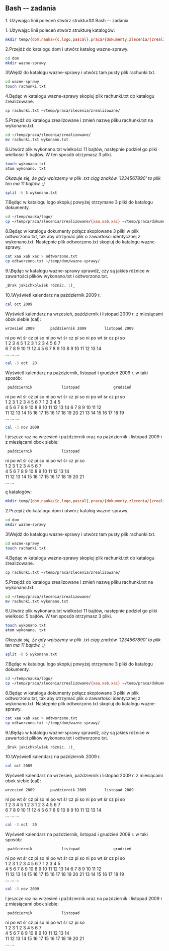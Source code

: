 ## Bash -- zadania

1\. Używając linii poleceń stwórz struktur## Bash -- zadania

1\. Używając linii poleceń stwórz strukturę katalogów:

```sh
mkdir temp/{dom,nauka/{c,logo,pascal},praca/{dokumenty,zlecenia/{zrealizowane,niezrealizowane}}} -p
```

2\.Przejdź do katalogu dom i utwórz katalog wazne-sprawy.

```sh
cd dom
mkdir wazne-sprawy
```

3\Wejdź do katalogu wazne-sprawy i utwórz tam pusty plik rachunki.txt.

```sh
cd wazne-sprawy
touch rachunki.txt
```

4\.Będąc w katalogu wazne-sprawy skopiuj plik rachunki.txt do katalogu zrealizowane.

```sh
cp rachunki.txt ~/temp/praca/zlecenia/zrealizowane/
```

5\.Przejdź do katalogu zrealizowane i zmień nazwę pliku rachunki.txt na wykonano.txt.

```sh
cd ~/temp/praca/zlecenia/zrealizowane/
mv rachunki.txt wykonano.txt
```

6\.Utwórz plik wykonano.txt wielkości 11 bajtów, następnie podziel go pliki wielkości 5 bajtów. W ten sposób otrzymasz 3 pliki.

```sh
touch wykonano.txt
atom wykonano. txt
```
_Okazuje się, że gdy wpiszemy w plik .txt ciąg znaków '1234567890' to plik ten ma  11 bajtów. ;)_

```sh
split -b 5 wykonano.txt
```
7\.Będąc w katalogu logo skopiuj powyżej otrzymane 3 pliki do katalogu dokumenty.

```sh
cd ~/temp/nauka/logo/
cp ~/temp/praca/zlecenia/zrealizowane/{xaa,xab,xac} ~/temp/praca/dokumenty/
```
8\.Będąc w katalogu dokumenty połącz skopiowane 3 pliki w plik odtworzono.txt, tak aby otrzymać plik o zawartości identycznej z wykonano.txt. Następnie plik odtworzono.txt skopiuj do katalogu wazne-sprawy.

```sh
cat xaa xab xac > odtworzono.txt
cp odtworzono.txt ~/temp/dom/wazne-sprawy/
```
9.\Będąc w katalogu wazne-sprawy sprawdź, czy są jakieś różnice w zawartości plików wykonano.txt i odtworzono.txt.

```sh
_Brak jakichkolwiek różnic. :)_
```

10.\Wyświetl kalendarz na październik 2009 r.

```sh
cal oct 2009
```


Wyświetl kalendarz na wrzesień, październik i listopad 2009 r. z miesiącami obok siebie (cal):

    wrzesień 2009       październik 2009        listopad 2009  
ni po wt śr cz pi so  ni po wt śr cz pi so  ni po wt śr cz pi so  
       1  2  3  4  5               1  2  3   1  2  3  4  5  6  7  
 6  7  8  9 10 11 12   4  5  6  7  8  9 10   8  9 10 11 12 13 14  
...                   ...                   ...

```sh
cal -3 oct  20
```

Wyświetl kalendarz na październik, listopad i grudzień 2009 r. w taki sposób:

     październik             listopad               grudzień  
ni po wt śr cz pi so   ni po wt śr cz pi so   ni po wt śr cz pi so  
             1  2  3    1  2  3  4  5  6  7          1  2  3  4  5  
 4  5  6  7  8  9 10    8  9 10 11 12 13 14    6  7  8  9 10 11 12  
11 12 13 14 15 16 17   15 16 17 18 19 20 21   13 14 15 16 17 18 19  
...                    ...                    ...  

```sh
cal -3 nov 2009
```
I jeszcze raz na wrzesień i październik oraz na październik i listopad 2009 r z miesiącami obok siebie:

     październik             listopad  
ni po wt śr cz pi so   ni po wt śr cz pi so  
             1  2  3    1  2  3  4  5  6  7  
 4  5  6  7  8  9 10    8  9 10 11 12 13 14  
11 12 13 14 15 16 17   15 16 17 18 19 20 21  
...                    ...







ę katalogów:

```sh
mkdir temp/{dom,nauka/{c,logo,pascal},praca/{dokumenty,zlecenia/{zrealizowane,niezrealizowane}}} -p
```

2\.Przejdź do katalogu dom i utwórz katalog wazne-sprawy.

```sh
cd dom
mkdir wazne-sprawy
```

3\Wejdź do katalogu wazne-sprawy i utwórz tam pusty plik rachunki.txt.

```sh
cd wazne-sprawy
touch rachunki.txt
```

4\.Będąc w katalogu wazne-sprawy skopiuj plik rachunki.txt do katalogu zrealizowane.

```sh
cp rachunki.txt ~/temp/praca/zlecenia/zrealizowane/
```

5\.Przejdź do katalogu zrealizowane i zmień nazwę pliku rachunki.txt na wykonano.txt.

```sh
cd ~/temp/praca/zlecenia/zrealizowane/
mv rachunki.txt wykonano.txt
```

6\.Utwórz plik wykonano.txt wielkości 11 bajtów, następnie podziel go pliki wielkości 5 bajtów. W ten sposób otrzymasz 3 pliki.

```sh
touch wykonano.txt
atom wykonano. txt
```
_Okazuje się, że gdy wpiszemy w plik .txt ciąg znaków '1234567890' to plik ten ma  11 bajtów. ;)_

```sh
split -b 5 wykonano.txt
```
7\.Będąc w katalogu logo skopiuj powyżej otrzymane 3 pliki do katalogu dokumenty.

```sh
cd ~/temp/nauka/logo/
cp ~/temp/praca/zlecenia/zrealizowane/{xaa,xab,xac} ~/temp/praca/dokumenty/
```
8\.Będąc w katalogu dokumenty połącz skopiowane 3 pliki w plik odtworzono.txt, tak aby otrzymać plik o zawartości identycznej z wykonano.txt. Następnie plik odtworzono.txt skopiuj do katalogu wazne-sprawy.

```sh
cat xaa xab xac > odtworzono.txt
cp odtworzono.txt ~/temp/dom/wazne-sprawy/
```
9.\Będąc w katalogu wazne-sprawy sprawdź, czy są jakieś różnice w zawartości plików wykonano.txt i odtworzono.txt.

```sh
_Brak jakichkolwiek różnic. :)_
```

10.\Wyświetl kalendarz na październik 2009 r.

```sh
cal oct 2009
```


Wyświetl kalendarz na wrzesień, październik i listopad 2009 r. z miesiącami obok siebie (cal):

    wrzesień 2009       październik 2009        listopad 2009  
ni po wt śr cz pi so  ni po wt śr cz pi so  ni po wt śr cz pi so  
       1  2  3  4  5               1  2  3   1  2  3  4  5  6  7  
 6  7  8  9 10 11 12   4  5  6  7  8  9 10   8  9 10 11 12 13 14  
...                   ...                   ...

```sh
cal -3 oct  20
```

Wyświetl kalendarz na październik, listopad i grudzień 2009 r. w taki sposób:

     październik             listopad               grudzień  
ni po wt śr cz pi so   ni po wt śr cz pi so   ni po wt śr cz pi so  
             1  2  3    1  2  3  4  5  6  7          1  2  3  4  5  
 4  5  6  7  8  9 10    8  9 10 11 12 13 14    6  7  8  9 10 11 12  
11 12 13 14 15 16 17   15 16 17 18 19 20 21   13 14 15 16 17 18 19  
...                    ...                    ...  

```sh
cal -3 nov 2009
```
I jeszcze raz na wrzesień i październik oraz na październik i listopad 2009 r z miesiącami obok siebie:

     październik             listopad  
ni po wt śr cz pi so   ni po wt śr cz pi so  
             1  2  3    1  2  3  4  5  6  7  
 4  5  6  7  8  9 10    8  9 10 11 12 13 14  
11 12 13 14 15 16 17   15 16 17 18 19 20 21  
...                    ...







